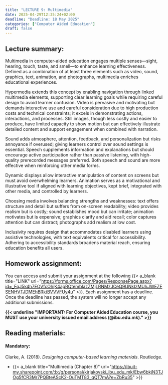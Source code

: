 ```yaml
---
title: "LECTURE 9: Multimedia"
date: 2025-04-29T12:35:24+02:00
deadline: "Deadline: 18 May 2025"
categories: ["Computer Aided Education"]
draft: false
---
```


## Lecture summary:

Multimedia in computer-aided education engages multiple senses—sight, hearing, touch, taste, and smell—to enhance learning effectiveness. Defined as a combination of at least three elements such as video, sound, graphics, text, animation, and photographs, multimedia enriches educational experiences. 

Hypermedia extends this concept by enabling navigation through linked multimedia elements, supporting clear learning goals while requiring careful design to avoid learner confusion. Video is pervasive and motivating but demands interactive use and careful consideration due to high production costs and technical constraints; it excels in demonstrating actions, interactions, and processes. Still images, though less costly and easier to produce, have limited capacity to show motion but can effectively illustrate detailed content and support engagement when combined with narration.

Sound adds atmosphere, attention, feedback, and personalization but risks annoyance if overused; giving learners control over sound settings is essential. Speech supplements information and explanations but should encourage active participation rather than passive listening, with high-quality prerecorded messages preferred. Both speech and sound are more effective when reinforcing other media forms.

Dynamic displays allow interactive manipulation of content on screens but must avoid overwhelming learners. Animation serves as a motivational and illustrative tool if aligned with learning objectives, kept brief, integrated with other media, and controlled by learners.

Choosing media involves balancing strengths and weaknesses: text offers structure and detail but suffers from on-screen readability; video provides realism but is costly; sound establishes mood but can irritate; animation motivates but is expensive; graphics clarify and aid recall; color captures attention but can distract; photographs add realism at low cost.

Inclusivity requires design that accommodates disabled learners using assistive technologies, with text equivalents critical for accessibility. Adhering to accessibility standards broadens material reach, ensuring education benefits all users.

## Homework assignment:

You can access and submit your assignment at the following {{< a_blank title="LINK" url="https://forms.office.com/Pages/ResponsePage.aspx?id=_FqJ5k4h7EOVfcOhjK4agRQtemblazZMjLRNMzJCeQ9UNkIzMUhJWEZFSENHVTJDMEhBRktBVVVFUy4u" >}}. Each assignment has a deadline. Once the deadline has passed, the system will no longer accept any additional submissions.

**{{< underline "IMPORTANT: For Computer Aided Education course, you MUST use your university issued email address (@ibu.edu.mk)." >}}**

## Reading materials:

#### Mandatory:

Clarke, A. (2018). *Designing computer-based learning materials*. Routledge.

* {{< a_blank title="Multimedia (Chapter 8)" url="https://ibuit-my.sharepoint.com/:b:/g/personal/kirjakovski_ibu_edu_mk/Ebw6bkjN3TJOg5fCR3Mr7PQBteAScK2-OuTMT83_qQT7mA?e=ZbRu35" >}}
